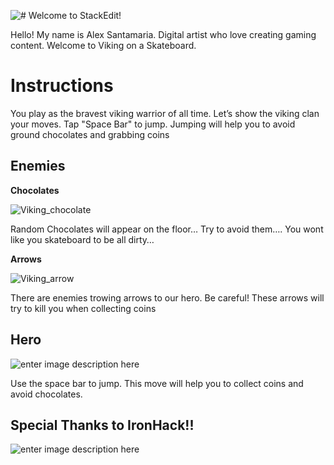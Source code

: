 ![# Welcome to StackEdit!](https://2.bp.blogspot.com/-CNPTSMlKTpE/WtoupWBPirI/AAAAAAAA-vE/LQbHDyJjPGIPlrYbJGc_86MaTBupEh_agCLcBGAs/s1600/viking_logo.png)

Hello! My name is Alex Santamaria. Digital artist who love creating gaming content.
Welcome to Viking on a Skateboard.

# Instructions

You play as the bravest viking warrior of all time. Let’s show the viking clan your moves.
Tap "Space Bar" to jump.
Jumping will help you to avoid ground chocolates and grabbing coins

## Enemies

**Chocolates**

![Viking_chocolate](https://3.bp.blogspot.com/-FlHSh-Ddu6Y/WtovaW2ColI/AAAAAAAA-vM/RJa9M7OmwmcGtwSYKx28w2dMdEK7br5yACLcBGAs/s1600/chocolate.png)

Random Chocolates will appear on the floor… Try to avoid them…. You wont like you skateboard to be all dirty…

**Arrows**

![Viking_arrow](https://3.bp.blogspot.com/-JyVnmo5t7JY/WtovpIoON5I/AAAAAAAA-vQ/Osu9PiHtkVkOFNfAOfYj5K8Nc9It844HwCLcBGAs/s1600/arrow.png)

There are enemies trowing arrows to our hero. Be careful! These arrows will try to kill you when collecting coins



## Hero
![enter image description here](https://4.bp.blogspot.com/-Epdr_yOz_5U/WtowGwinp1I/AAAAAAAA-vc/2rzR7i5trNIGNdYWyo8ZH_qk1NoLEy5ugCLcBGAs/s1600/02.png)

Use the space bar to jump. This move will help you to collect coins and avoid chocolates.

## Special Thanks to IronHack!!

![enter image description here](https://2.bp.blogspot.com/-YGp3aZmRaX0/WtowhJ6ntmI/AAAAAAAA-vk/pdf8mz-qcQkRJ75LtfHsonh7YTvzy_ivwCLcBGAs/s1600/1-1.png)

